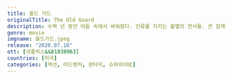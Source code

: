 ```yaml
---
title: 올드 가드
originalTitle: The Old Guard
description: 수백 년 동안 어둠 속에서 싸워왔다. 인류를 지키는 불멸의 전사들. 큰 잠재력을 가진 신참을 발견하지만, 그들의 놀라운 힘도 발각된다. 잡혀선 안 된다, 끝까지 싸운다.
genre: movie
imgname: 올드가드.jpeg
release: "2020.07.10"
ott: [넷플릭스&&81038963]
countries: [미국]
categories: [액션, 어드벤처, 판타지, 슈퍼히어로]
---
```

